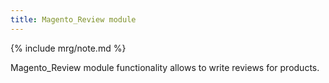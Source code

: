 ```yaml
---
title: Magento_Review module
---
```


{% include mrg/note.md %}

Magento_Review module functionality allows to write reviews for products.
